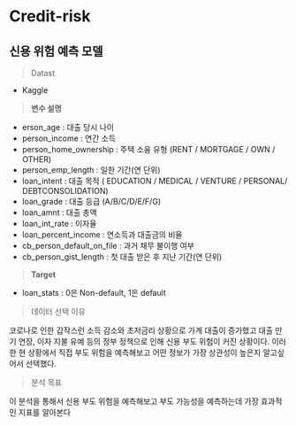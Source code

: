 # Credit-risk

## 신용 위험 예측 모델

> Datast

- Kaggle

> **변수 설명**

- erson_age : 대출 당시 나이
- person_income : 연간 소득
- person_home_ownership : 주택 소융 유형 (RENT / MORTGAGE / OWN / OTHER)
- person_emp_length : 일한 기간(연 단위)
- loan_intent : 대출 목적 ( EDUCATION / MEDICAL / VENTURE / PERSONAL/ DEBTCONSOLIDATION)
- loan_grade : 대출 등급 (A/B/C/D/E/F/G)
- loan_amnt : 대출 총액
- loan_int_rate : 이자율
- loan_percent_income : 연소득과 대출금의 비율
- cb_person_default_on_file : 과거 채무 불이행 여부
- cb_person_gist_length : 첫 대출 받은 후 지난 기간(연 단위)

> **Target**

- loan_stats : 0은 Non-default, 1은 default

> 데이터 선택 이유

코로나로 인한 갑작스런 소득 감소와 초저금리 상황으로 가계 대출이 증가했고 대출 만기 연장, 이자 지불 유예 등의 정부 정책으로 인해 신용 부도 위험이 커진 상황이다. 이러한 현 상황에서 직접 부도 위험을 예측해보고 어떤 정보가 가장 상관성이 높은지 알고싶어서 선택했다.

> 분석 목표

이 분석을 통해서 신용 부도 위험을 예측해보고 부도 가능성을 예측하는데 가장 효과적인 지표를 알아본다
